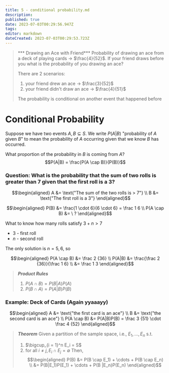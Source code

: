 ```yaml
---
title: 5 - conditional probability.md
description: 
published: true
date: 2023-07-03T00:29:56.947Z
tags: 
editor: markdown
dateCreated: 2023-07-03T00:29:53.723Z
---
```


> *** Drawing an Ace with Friend***
> Probability of drawing an ace from a deck of playing cards -> $\frac{4}{52}$. If your friend draws before you what is the probability of you drawing an ace?
>
> There are 2 scenarios:
> 1. your friend drew an ace -> $\frac{3}{52}$
> 2. your friend didn't draw an ace -> $\frac{4}{51}$
> 
> The probability is conditional on another event that happened before

# Conditional Probability
Suppose we have two events $A, B \subseteq S$. We write $P(A | B)$ "probability of $A$ given $B$" to mean the probability of $A$ occurring given that we know $B$ has occurred.

What proportion of the probability in $B$ is coming from $A$?
$$P(A|B) = \frac{P(A \cap B)}{P(B)}$$

### Question: **What is the probability that the sum of two rolls is greater than 7 given that the first roll is a 3?**

$$\begin{aligned}
	A &= \text{"The sum of the two rolls is > 7"} \\
	B &= \text{"The first roll is a 3"}
\end{aligned}$$

$$\begin{aligned}
	P(B) &= \frac{1 \cdot 6}{6 \cdot 6} = \frac 1 6 \\
	P(A \cap B) &= \ ?
\end{aligned}$$

What to know how many rolls satisfy $3 + n > 7$
- 3 - first roll
- $n$ - second roll

The only solution is $n = 5, 6$, so

$$\begin{aligned}
	P(A \cap B) &= \frac 2 {36} \\
	P(A|B) &= \frac{\frac 2 {36}}{\frac 1 6} \\
	&= \frac 1 3
\end{aligned}$$


> ***Product Rules***
> 1. $P(A \cap B) = P(B|A)P(A)$
> 2. $P(B \cap A) = P(A|B)P(B)$

### Example: Deck of Cards (Again yyaaayy)
$$\begin{aligned}
	A &= \text{"the first card is an ace"} \\
	B &= \text{"the second card is an ace"} \\
	P(A \cap B) &= P(A|B)P(B) = \frac 3 {51} \cdot \frac 4 {52}
\end{aligned}$$


> ***Theorem***
> Given a partition of the sample space, i.e., $E_1, \dots, E_n$ s.t.
> 1. $\bigcup_{i = 1}^n E_i = S$
> 2. for all $i \ne j, E_i \cap E_j = \emptyset$
> Then,
> $$\begin{aligned}
> 	P(B) &= P(B \cap E_1) + \cdots + P(B \cap E_n) \\
> 	&= P(B|E_1)P(E_1) + \cdots + P(B |E_n)P(E_n)
> \end{aligned}$$

